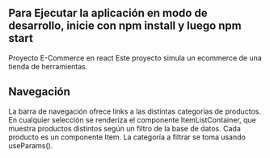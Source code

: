 ## Para Ejecutar la aplicación en modo de desarrollo, inicie con npm install y luego npm start

Proyecto E-Commerce en react 
Este proyecto simula un ecommerce de una tienda de herramientas. 

## Navegación
La barra de navegación ofrece links a las distintas categorías de productos. En cualquier selección se renderiza el componente ItemListContainer, que muestra productos distintos según un filtro de la base de datos. Cada producto es un componente Item. La categoría a filtrar se toma usando useParams().

